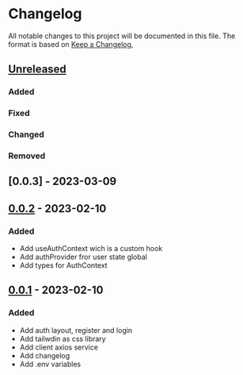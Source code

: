 # Changelog

All notable changes to this project will be documented in this file.
The format is based on [Keep a Changelog](https://keepachangelog.com/en/1.0.0/),

## [Unreleased]
### Added 
### Fixed
### Changed
### Removed

## [0.0.3] - 2023-03-09
## [0.0.2] - 2023-02-10
### Added
- Add useAuthContext wich is a custom hook
- Add authProvider fror user state global
- Add types for AuthContext


## [0.0.1] - 2023-02-10
### Added
- Add auth layout, register and login
- Add tailwdin as css library
- Add client axios service
- Add changelog
- Add .env variables

[unreleased]: https://github.com/sergioriosp04/github_repository_name/compare/v1.0.0...HEAD
[0.0.2]: https://github.com/sergioriosp04/github_repository_name/compare/v0.0.1...v0.0.2
[0.0.1]: https://github.com/sergioriosp04/github_repository_name/releases/tag/v0.0.1